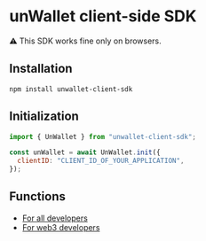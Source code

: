 # unWallet client-side SDK

:warning: This SDK works fine only on browsers.

## Installation

```
npm install unwallet-client-sdk
```

## Initialization

```js
import { UnWallet } from "unwallet-client-sdk";

const unWallet = await UnWallet.init({
  clientID: "CLIENT_ID_OF_YOUR_APPLICATION",
});
```

## Functions

- [For all developers](docs/functions-1.md)
- [For web3 developers](docs/functions-2.md)

